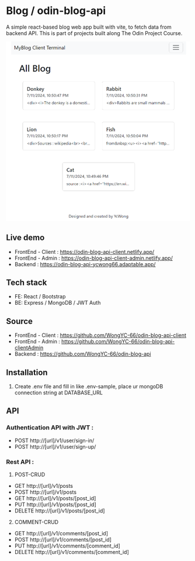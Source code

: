 # Blog / odin-blog-api

A simple react-based blog web app built with vite, to fetch data from backend API. This is part of projects built along The Odin Project Course.

![photo](blog.png)

## Live demo

- FrontEnd - Client       : https://odin-blog-api-client.netlify.app/
- FrontEnd - Admin        : https://odin-blog-api-client-admin.netlify.app/
- Backend  : https://odin-blog-api-ycwong66.adaptable.app/

## Tech stack 
- FE: React / Bootstrap 
- BE: Express / MongoDB / JWT Auth

## Source
- FrontEnd - Client : https://github.com/WongYC-66/odin-blog-api-client
- FrontEnd - Admin : https://github.com/WongYC-66/odin-blog-api-clientAdmin
- Backend : https://github.com/WongYC-66/odin-blog-api

## Installation
1. Create .env file and fill in like .env-sample, place ur mongoDB connection string at DATABASE_URL

## API
### Authentication API with JWT :
- POST http://[url]/v1/user/sign-in/
- POST http://[url]/v1/user/sign-up/

### Rest API :
1. POST-CRUD
- GET http://[url]/v1/posts
- POST http://[url]/v1/posts
- GET http://[url]/v1/posts/[post_id]      
- PUT http://[url]/v1/posts/[post_id]
- DELETE http://[url]/v1/posts/[post_id]

2. COMMENT-CRUD
- GET http://[url]/v1/comments/[post_id]
- POST http://[url]/v1/comments/[post_id]
- PUT http://[url]/v1/comments/[comment_id]
- DELETE http://[url]/v1/comments/[comment_id]